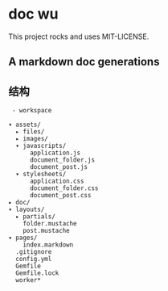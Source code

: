 # doc wu 

This project rocks and uses MIT-LICENSE.

## A markdown doc generations

## 结构

```
 - workspace

▾ assets/
  ▸ files/
  ▸ images/
  ▾ javascripts/
      application.js
      document_folder.js
      document_post.js
  ▾ stylesheets/
      application.css
      document_folder.css
      document_post.css
▸ doc/
▾ layouts/
  ▸ partials/
    folder.mustache
    post.mustache
▾ pages/
    index.markdown
  .gitignore
  config.yml
  Gemfile
  Gemfile.lock
  worker*

```
